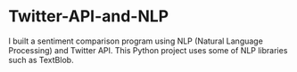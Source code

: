 # Twitter-API-and-NLP
I built a sentiment comparison program using NLP (Natural Language Processing) and Twitter API. This Python project uses some of NLP libraries such as TextBlob.

